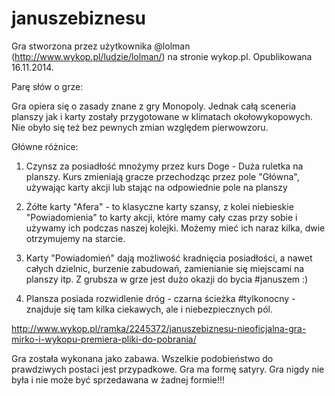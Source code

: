 januszebiznesu
==============

Gra stworzona przez użytkownika @lolman (http://www.wykop.pl/ludzie/lolman/) na stronie wykop.pl.
Opublikowana 16.11.2014.


Parę słów o grze: 


Gra opiera się o zasady znane z gry Monopoly. Jednak całą sceneria planszy jak i karty zostały przygotowane w klimatach okołowykopowych. Nie obyło się też bez pewnych zmian względem pierwowzoru.


Główne różnice:

1. Czynsz za posiadłość mnożymy przez kurs Doge - Duża ruletka na planszy. Kurs zmieniają gracze przechodząc przez pole "Główna", używając karty akcji lub stając na odpowiednie pole na planszy

2. Żółte karty "Afera" - to klasyczne karty szansy, z kolei niebieskie "Powiadomienia" to karty akcji, które mamy cały czas przy sobie i używamy ich podczas naszej kolejki. Możemy mieć ich naraz kilka, dwie otrzymujemy na starcie. 

3. Karty "Powiadomień" dają możliwość kradnięcia posiadłości, a nawet całych dzielnic, burzenie zabudowań, zamienianie się miejscami na planszy itp. Z grubsza w grze jest dużo okazji do bycia #januszem :)

4. Plansza posiada rozwidlenie dróg - czarna ścieżka #tylkonocny - znajduje się tam kilka ciekawych, ale i niebezpiecznych pól. 

http://www.wykop.pl/ramka/2245372/januszebiznesu-nieoficjalna-gra-mirko-i-wykopu-premiera-pliki-do-pobrania/

Gra została wykonana jako zabawa. Wszelkie podobieństwo do prawdziwych postaci jest przypadkowe. Gra ma formę satyry. Gra nigdy nie była i nie może być sprzedawana w żadnej formie!!!
